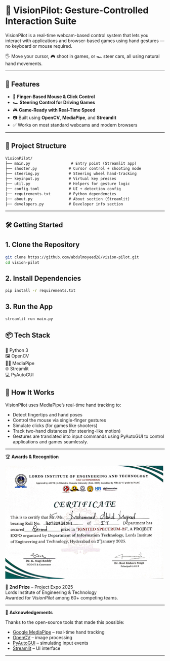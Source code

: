 
# 🎯 VisionPilot: Gesture-Controlled Interaction Suite

VisionPilot is a real-time webcam-based control system that lets you interact with applications and browser-based games using hand gestures — no keyboard or mouse required.

🖐️ Move your cursor, 🎮 shoot in games, or 🏎️ steer cars, all using natural hand movements.

---

## 🚀 Features

- 🎯 **Finger-Based Mouse & Click Control**
- 🏎️ **Steering Control for Driving Games**
- 🎮 **Game-Ready with Real-Time Speed**
- 📷 Built using **OpenCV**, **MediaPipe**, and **Streamlit**
- ✅ Works on most standard webcams and modern browsers

---

## 📁 Project Structure

```plaintext
VisionPilot/
├── main.py                  # Entry point (Streamlit app)
├── shooter.py              # Cursor control + shooting mode
├── steering.py             # Steering wheel hand-tracking
├── keyinput.py             # Virtual key presses
├── util.py                 # Helpers for gesture logic
├── config.toml             # UI + detection config
├── requirements.txt        # Python dependencies
├── about.py                # About section (Streamlit)
├── developers.py           # Developer info section
```

---

## 🛠️ Getting Started

## 1. Clone the Repository

```bash
git clone https://github.com/abdulmoyeed28/vision-pilot.git
cd vision-pilot
```

## 2. Install Dependencies

```bash
pip install -r requirements.txt
```

## 3. Run the App

```bash
streamlit run main.py
```

## 📦 Tech Stack

🧠 Python 3  
🖼️ OpenCV  
🧍‍♂️ MediaPipe  
🌐 Streamlit  
💻 PyAutoGUI  

## 🧠 How It Works

VisionPilot uses MediaPipe’s real-time hand tracking to:  

- Detect fingertips and hand poses  
- Control the mouse via single-finger gestures  
- Simulate clicks (for games like shooters)  
- Track two-hand distances (for steering-like motion)  
- Gestures are translated into input commands using PyAutoGUI to control applications and games seamlessly.  

---

🏆 **Awards & Recognition**

<img src="images/certificate_projectexpo.jpg" width="500"/>

🥈 **2nd Prize** – Project Expo 2025  
Lords Institute of Engineering & Technology  
Awarded for *VisionPilot* among 60+ competing teams.



---

🙌 **Acknowledgements**

Thanks to the open-source tools that made this possible:

- [Google MediaPipe](https://github.com/google/mediapipe) – real-time hand tracking  
- [OpenCV](https://opencv.org/) – image processing  
- [PyAutoGUI](https://pyautogui.readthedocs.io/) – simulating input events  
- [Streamlit](https://streamlit.io/) – UI interface  

---

